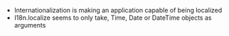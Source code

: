 - Internationalization is making an application capable of being localized
- I18n.localize seems to only take, Time, Date or DateTime objects as arguments
